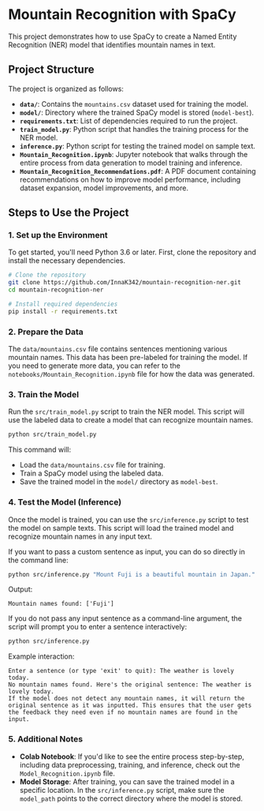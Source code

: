 # Mountain Recognition with SpaCy

This project demonstrates how to use SpaCy to create a Named Entity Recognition (NER) model that identifies mountain names in text.

## Project Structure

The project is organized as follows:

- **`data/`**: Contains the `mountains.csv` dataset used for training the model.
- **`model/`**: Directory where the trained SpaCy model is stored (`model-best`).
- **`requirements.txt`**: List of dependencies required to run the project.
- **`train_model.py`**: Python script that handles the training process for the NER model.
- **`inference.py`**: Python script for testing the trained model on sample text.
- **`Mountain_Recognition.ipynb`**: Jupyter notebook that walks through the entire process from data generation to model training and inference.
- **`Mountain_Recognition_Recommendations.pdf`**: A PDF document containing recommendations on how to improve model performance, including dataset expansion, model improvements, and more.


## Steps to Use the Project

### 1. Set up the Environment

To get started, you'll need Python 3.6 or later. First, clone the repository and install the necessary dependencies.

```bash
# Clone the repository
git clone https://github.com/InnaK342/mountain-recognition-ner.git
cd mountain-recognition-ner

# Install required dependencies
pip install -r requirements.txt
```
### 2. Prepare the Data

The `data/mountains.csv` file contains sentences mentioning various mountain names. This data has been pre-labeled for training the model. If you need to generate more data, you can refer to the `notebooks/Mountain_Recognition.ipynb` file for how the data was generated.

### 3. Train the Model

Run the `src/train_model.py` script to train the NER model. This script will use the labeled data to create a model that can recognize mountain names.
```bash
python src/train_model.py
```
This command will:

- Load the `data/mountains.csv` file for training.
- Train a SpaCy model using the labeled data.
- Save the trained model in the `model/` directory as `model-best`.

### 4. Test the Model (Inference)
Once the model is trained, you can use the `src/inference.py` script to test the model on sample texts. This script will load the trained model and recognize mountain names in any input text.

If you want to pass a custom sentence as input, you can do so directly in the command line:

```bash
python src/inference.py "Mount Fuji is a beautiful mountain in Japan."
```

Output:

```text
Mountain names found: ['Fuji']
```

If you do not pass any input sentence as a command-line argument, the script will prompt you to enter a sentence interactively:

```bash
python src/inference.py
```
Example interaction:

```text
Enter a sentence (or type 'exit' to quit): The weather is lovely today.
No mountain names found. Here's the original sentence: The weather is lovely today.
If the model does not detect any mountain names, it will return the original sentence as it was inputted. This ensures that the user gets the feedback they need even if no mountain names are found in the input.
```

### 5. Additional Notes

*   **Colab Notebook**: If you'd like to see the entire process step-by-step, including data preprocessing, training, and inference, check out the `Model_Recognition.ipynb` file.
*   **Model Storage**: After training, you can save the trained model in a specific location. In the `src/inference.py` script, make sure the `model_path` points to the correct directory where the model is stored.
